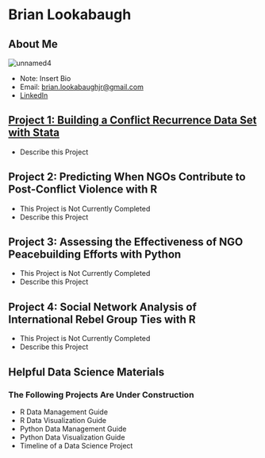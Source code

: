# Brian Lookabaugh

## About Me
![unnamed4](https://user-images.githubusercontent.com/109555700/181593061-5670eb01-c992-48e2-ba4d-768f9b98416b.jpg)
- Note: Insert Bio
- Email: brian.lookabaughjr@gmail.com
- [LinkedIn](https://www.linkedin.com/in/brian-lookabaugh-372ab31a1/)

## [Project 1: Building a Conflict Recurrence Data Set with Stata](https://htmlpreview.github.io/?https://github.com/Brian-Lookabaugh/Conflict-Recurrence-Dataset-Construction-Chapter1-Dissertation/blob/main/BuildingConflictRecurrenceDataset.html)
- Describe this Project

## Project 2: Predicting When NGOs Contribute to Post-Conflict Violence with R
- This Project is Not Currently Completed
- Describe this Project

## Project 3: Assessing the Effectiveness of NGO Peacebuilding Efforts with Python
- This Project is Not Currently Completed
- Describe this Project

## Project 4: Social Network Analysis of International Rebel Group Ties with R
- This Project is Not Currently Completed
- Describe this Project

## Helpful Data Science Materials
### The Following Projects Are Under Construction
- R Data Management Guide
- R Data Visualization Guide
- Python Data Management Guide
- Python Data Visualization Guide
- Timeline of a Data Science Project
